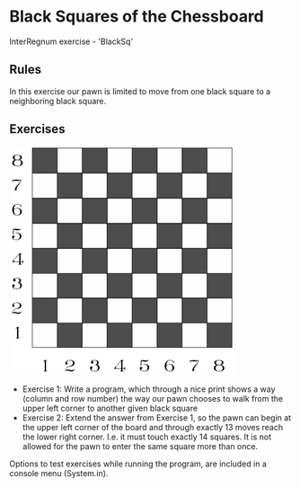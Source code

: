 # Black Squares of the Chessboard
InterRegnum exercise - 'BlackSq'

## Rules
In this exercise our pawn is limited to move from one black
square to a neighboring black square.

## Exercises

![alt text](https://github.com/andreasdan/Black-Squares-of-the-Chessboard/blob/master/doc/Chessboard.png)

- Exercise 1: Write a program, which through a nice print shows a
way (column and row number) the way our pawn
chooses to walk from the upper left corner to another
given black square
- Exercise 2: Extend the answer from Exercise 1, so the pawn can
begin at the upper left corner of the board and through
exactly 13 moves reach the lower right corner. I.e. it
must touch exactly 14 squares.
It is not allowed for the pawn to enter the same square
more than once.

Options to test exercises while running the program, are included in a console menu (System.in).
